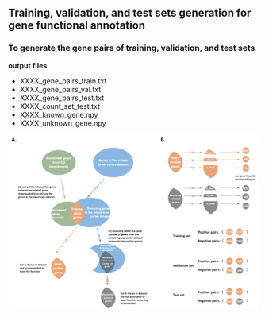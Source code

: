 ## Training, validation, and test sets generation for gene functional annotation

### To generate the gene pairs of training, validation, and test sets
**output files**
* XXXX_gene_pairs_train.txt
* XXXX_gene_pairs_val.txt
* XXXX_gene_pairs_test.txt
* XXXX_count_set_test.txt
* XXXX_known_gene.npy
* XXXX_unknown_gene.npy

![schematic](func_sets_generation.png)
